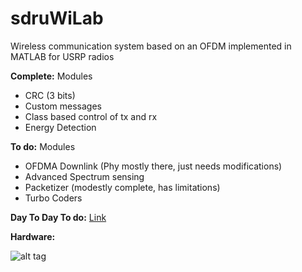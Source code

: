 sdruWiLab
========

Wireless communication system based on an OFDM implemented in MATLAB for USRP radios

__Complete:__
Modules
 - CRC (3 bits)
 - Custom messages
 - Class based control of tx and rx
 - Energy Detection

__To do:__
Modules
 - OFDMA Downlink (Phy mostly there, just needs modifications)
 - Advanced Spectrum sensing
 - Packetizer (modestly complete, has limitations)
 - Turbo Coders

__Day To Day To do:__
[Link](https://gist.github.com/travisfcollins/ced40883fdac86870063#file-daytodaytodo-md)

__Hardware:__

![alt tag](https://raw.github.com/WiLab/sdruOFDM/master/testbench.png)
